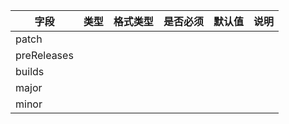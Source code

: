 | 字段 | 类型 | 格式类型 | 是否必须 | 默认值 | 说明 |
|---|---|---|---|---|---|
| patch |  |  |  |  |
| preReleases |  |  |  |  |
| builds |  |  |  |  |
| major |  |  |  |  |
| minor |  |  |  |  |
